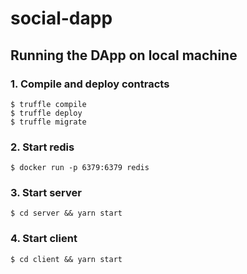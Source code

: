 # social-dapp

## Running the DApp on local machine
### 1. Compile and deploy contracts
```
$ truffle compile
$ truffle deploy
$ truffle migrate
```

### 2. Start redis
```
$ docker run -p 6379:6379 redis
```

### 3. Start server
```
$ cd server && yarn start
```

### 4. Start client
```
$ cd client && yarn start
```